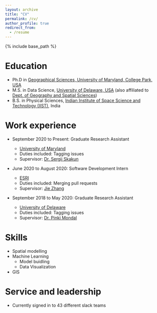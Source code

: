 ```yaml
---
layout: archive
title: "CV"
permalink: /cv/
author_profile: true
redirect_from:
  - /resume
---
```


{% include base_path %}

Education
======
* Ph.D in [Geographical Sciences, University of Maryland, College Park, USA](https://geog.umd.edu/)
* M.S. in Data Science, [University of Delaware, USA]([https://www.udel.edu/](https://www.udel.edu/academics/colleges/grad/prospective-students/programs/interdisciplinary/data-science/)) (also affiliated to [Dept. of Geography and Spatial Sciences](https://www.udel.edu/academics/colleges/ceoe/departments/gss/))
* B.S. in Physical Sciences, [Indian Institute of Space Science and Technology (IIST)](https://www.iist.ac.in/), India


Work experience
======
* September 2020 to Present: Graduate Research Assistant
  * [University of Maryland](https://geog.umd.edu/)
  * Duties included: Tagging issues
  * Supervisor: [Dr. Sergii Skakun](https://geog.umd.edu/facultyprofile/skakun/sergii)

* June 2020 to August 2020: Software Development Intern
  * [ESRI](https://www.esri.com/en-us/home)
  * Duties included: Merging pull requests
  * Supervisor: [Jie Zhang](https://www.linkedin.com/in/esrijiezhang/)

* September 2018 to May 2020: Graduate Research Assistant
  * [University of Delaware](https://www.udel.edu/academics/colleges/ceoe/departments/gss/)
  * Duties included: Tagging issues
  * Supervisor: [Dr. Pinki Mondal](https://www.udel.edu/academics/colleges/ceoe/departments/gss/faculty/pinki-mondal/)

  
Skills
======
* Spatial modelling
* Machine Learning
  * Model buidling
  * Data Visualization
* GIS


Service and leadership
======
* Currently signed in to 43 different slack teams

